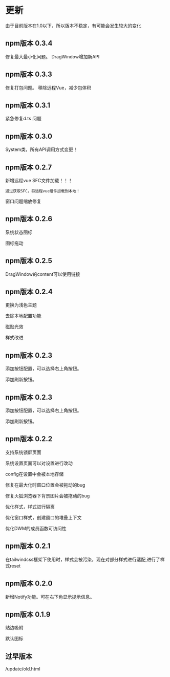 <!--
 * @Author: zhangweiyuan-Royal
 * @LastEditTime: 2022-08-29 14:54:17
 * @Description: 
 * @FilePath: /vue3-win10-md/docs/update/README.md
-->


<!-- # Usage -->
# 更新 
由于目前版本在1.0以下，所以版本不稳定，有可能会发生较大的变化
## npm版本 0.3.4

修复最大最小化问题。
DragWindow增加新API

## npm版本 0.3.3

修复打包问题。
移除远程Vue，减少包体积

## npm版本 0.3.1

紧急修复d.ts 问题

## npm版本 0.3.0

System类，所有API调用方式变更！

## npm版本 0.2.7

新增远程vue SFC文件加载！！！

    通过获取SFC，将远程vue组件加载到本地！

窗口问题缩放修复

## npm版本 0.2.6

系统状态图标

图标拖动

## npm版本 0.2.5

DragWindow的content可以使用链接

## npm版本 0.2.4

更换为浅色主题

去除本地配置功能

磁贴光效

样式改进

## npm版本 0.2.3

添加按钮配置，可以选择右上角按钮。

添加刷新按钮。

## npm版本 0.2.3

添加按钮配置，可以选择右上角按钮。

添加刷新按钮。


## npm版本 0.2.2

支持系统锁屏页面

系统设置页面可以对设置进行改动

config在设置中会被本地存储

修复在最大化时窗口位置会被拖动的bug

修复火狐浏览器下背景图片会被拖动的bug

优化样式，样式进行隔离

优化窗口样式，创建窗口的堆叠上下文

优化DWM的成员函数可访问性

## npm版本 0.2.1
在tailwindcss框架下使用时，样式会被污染，现在对部分样式进行适配,进行了样式reset

## npm版本 0.2.0
新增Notify功能。可在右下角显示提示信息。

## npm版本 0.1.9
贴边吸附

默认图标

## 过早版本

/update/old.html